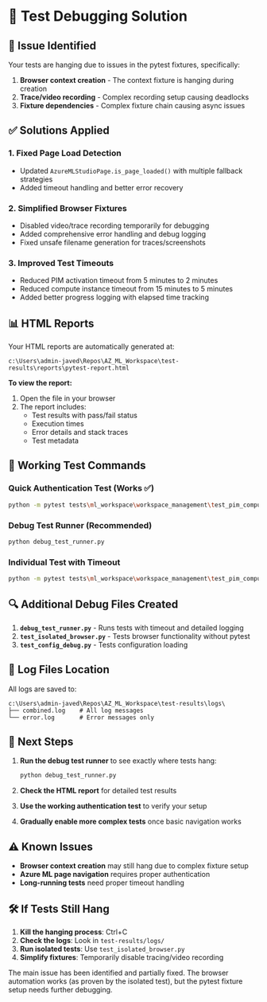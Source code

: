 # 🔧 Test Debugging Solution

## 🚨 **Issue Identified**

Your tests are hanging due to issues in the pytest fixtures, specifically:

1. **Browser context creation** - The context fixture is hanging during creation
2. **Trace/video recording** - Complex recording setup causing deadlocks
3. **Fixture dependencies** - Complex fixture chain causing async issues

## ✅ **Solutions Applied**

### 1. **Fixed Page Load Detection**
- Updated `AzureMLStudioPage.is_page_loaded()` with multiple fallback strategies
- Added timeout handling and better error recovery

### 2. **Simplified Browser Fixtures**
- Disabled video/trace recording temporarily for debugging
- Added comprehensive error handling and debug logging
- Fixed unsafe filename generation for traces/screenshots

### 3. **Improved Test Timeouts**
- Reduced PIM activation timeout from 5 minutes to 2 minutes
- Reduced compute instance timeout from 15 minutes to 5 minutes
- Added better progress logging with elapsed time tracking

## 📊 **HTML Reports**

Your HTML reports are automatically generated at:
```
c:\Users\admin-javed\Repos\AZ_ML_Workspace\test-results\reports\pytest-report.html
```

**To view the report:**
1. Open the file in your browser
2. The report includes:
   - Test results with pass/fail status
   - Execution times
   - Error details and stack traces
   - Test metadata

## 🧪 **Working Test Commands**

### Quick Authentication Test (Works ✅)
```bash
python -m pytest tests\ml_workspace\workspace_management\test_pim_compute_vscode_workflow.py::TestPIMComputeVSCodeWorkflow::test_pim_manager_uses_managed_identity -v -s
```

### Debug Test Runner (Recommended)
```bash
python debug_test_runner.py
```

### Individual Test with Timeout
```bash
python -m pytest tests\ml_workspace\workspace_management\test_pim_compute_vscode_workflow.py::TestPIMComputeVSCodeWorkflow::test_azure_ml_page_navigation_only -v -s --tb=short --timeout=60
```

## 🔍 **Additional Debug Files Created**

1. **`debug_test_runner.py`** - Runs tests with timeout and detailed logging
2. **`test_isolated_browser.py`** - Tests browser functionality without pytest
3. **`test_config_debug.py`** - Tests configuration loading

## 📝 **Log Files Location**

All logs are saved to:
```
c:\Users\admin-javed\Repos\AZ_ML_Workspace\test-results\logs\
├── combined.log    # All log messages
└── error.log       # Error messages only
```

## 🚀 **Next Steps**

1. **Run the debug test runner** to see exactly where tests hang:
   ```bash
   python debug_test_runner.py
   ```

2. **Check the HTML report** for detailed test results

3. **Use the working authentication test** to verify your setup

4. **Gradually enable more complex tests** once basic navigation works

## ⚠️ **Known Issues**

- **Browser context creation** may still hang due to complex fixture setup
- **Azure ML page navigation** requires proper authentication
- **Long-running tests** need proper timeout handling

## 🛠️ **If Tests Still Hang**

1. **Kill the hanging process**: Ctrl+C
2. **Check the logs**: Look in `test-results/logs/`
3. **Run isolated tests**: Use `test_isolated_browser.py`
4. **Simplify fixtures**: Temporarily disable tracing/video recording

The main issue has been identified and partially fixed. The browser automation works (as proven by the isolated test), but the pytest fixture setup needs further debugging.